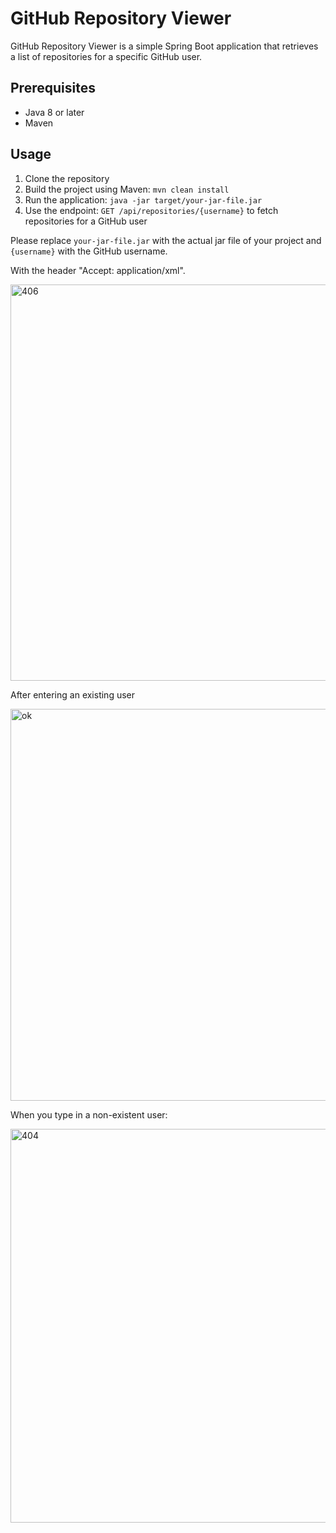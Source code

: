 # GitHub Repository Viewer

GitHub Repository Viewer is a simple Spring Boot application that retrieves a list of repositories for a specific GitHub user.

## Prerequisites

- Java 8 or later
- Maven

## Usage

1. Clone the repository
2. Build the project using Maven: `mvn clean install`
3. Run the application: `java -jar target/your-jar-file.jar`
4. Use the endpoint: `GET /api/repositories/{username}` to fetch repositories for a GitHub user

Please replace `your-jar-file.jar` with the actual jar file of your project and `{username}` with the GitHub username.

With the header "Accept: application/xml".

<img width="634" alt="406" src="https://github.com/BialasPiotr/GitHub_Repository_Viewer/assets/96840701/c011e834-52d4-4f17-a30a-ecce5c1d366c">


After entering an existing user

<img width="627" alt="ok" src="https://github.com/BialasPiotr/GitHub_Repository_Viewer/assets/96840701/fc2c2fe2-d6f4-4c6d-8fed-6e581b20b3cf">


When you type in a non-existent user:

<img width="630" alt="404" src="https://github.com/BialasPiotr/GitHub_Repository_Viewer/assets/96840701/b54e12fb-845c-4899-aa71-a2e7107516be">
